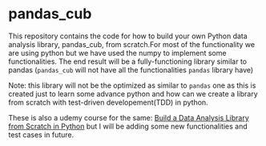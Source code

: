 # pandas_cub
This repository contains the code for how to build your own Python data analysis library, pandas_cub, from scratch.For most of the functionality we are using python but we have used the numpy to implement some functionalities. The end result will be a fully-functioning library similar to pandas (`pandas_cub` will not have all the functionalities `pandas` library have)

Note: this library will not be the optimized as similar to `pandas` one as this is created just to learn some advance python and how can we create a library from scratch with test-driven developement(TDD) in python.

These is also a udemy course for the same: [Build a Data Analysis Library from Scratch in Python](https://www.udemy.com/course/build-a-data-analysis-library-from-scratch-in-python/) but I will be adding some new functionalities and test cases in future.

